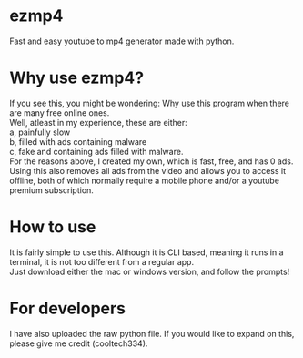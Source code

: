 # ezmp4
Fast and easy youtube to mp4 generator made with python.
# Why use ezmp4?
If you see this, you might be wondering: Why use this program when there are many free online ones.  
Well, atleast in my experience, these are either:  
a, painfully slow  
b, filled with ads containing malware  
c, fake and containing ads filled with malware.  
For the reasons above, I created my own, which is fast, free, and has 0 ads.  
Using this also removes all ads from the video and allows you to access it offline, both of which normally require a mobile phone and/or a youtube premium subscription.
# How to use
It is fairly simple to use this. Although it is CLI based, meaning it runs in a terminal, it is not too different from a regular app.  
Just download either the mac or windows version, and follow the prompts!  
# For developers
I have also uploaded the raw python file. If you would like to expand on this, please give me credit (cooltech334).
